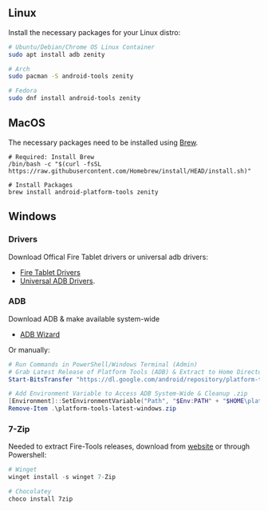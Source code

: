 ## Linux
Install the necessary packages for your Linux distro:

``` bash
# Ubuntu/Debian/Chrome OS Linux Container
sudo apt install adb zenity

# Arch
sudo pacman -S android-tools zenity

# Fedora
sudo dnf install android-tools zenity
```

## MacOS
The necessary packages need to be installed using [Brew](https://brew.sh).

``` shell
# Required: Install Brew
/bin/bash -c "$(curl -fsSL https://raw.githubusercontent.com/Homebrew/install/HEAD/install.sh)"

# Install Packages
brew install android-platform-tools zenity
```

## Windows

### Drivers
Download Offical Fire Tablet drivers or universal adb drivers:
- [Fire Tablet Drivers](https://developer.amazon.com/docs/fire-tablets/connecting-adb-to-device.html)
- [Universal ADB Drivers](https://adb.clockworkmod.com/).
  
### ADB
Download ADB & make available system-wide 
- [ADB Wizard](https://github.com/mrhaydendp/adb-wizard)

Or manually:
``` powershell
# Run Commands in PowerShell/Windows Terminal (Admin)
# Grab Latest Release of Platform Tools (ADB) & Extract to Home Directory
Start-BitsTransfer "https://dl.google.com/android/repository/platform-tools-latest-windows.zip"; Expand-Archive .\platform-tools-latest-windows.zip "$HOME"

# Add Environment Variable to Access ADB System-Wide & Cleanup .zip
[Environment]::SetEnvironmentVariable("Path", "$Env:PATH" + "$HOME\platform-tools", "User")
Remove-Item .\platform-tools-latest-windows.zip
```

### 7-Zip
Needed to extract Fire-Tools releases, download from [website](https://www.7-zip.org/) or through Powershell:

``` powershell
# Winget
winget install -s winget 7-Zip

# Chocolatey
choco install 7zip
```
